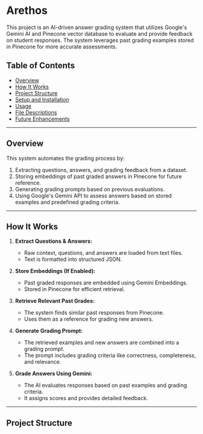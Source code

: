 # Arethos  

This project is an AI-driven answer grading system that utilizes Google's Gemini AI and Pinecone vector database to evaluate and provide feedback on student responses. The system leverages past grading examples stored in Pinecone for more accurate assessments.

## Table of Contents
- [Overview](#overview)
- [How It Works](#how-it-works)
- [Project Structure](#project-structure)
- [Setup and Installation](#setup-and-installation)
- [Usage](#usage)
- [File Descriptions](#file-descriptions)
- [Future Enhancements](#future-enhancements)

---

## Overview  

This system automates the grading process by:  
1. Extracting questions, answers, and grading feedback from a dataset.  
2. Storing embeddings of past graded answers in Pinecone for future reference.  
3. Generating grading prompts based on previous evaluations.  
4. Using Google's Gemini API to assess answers based on stored examples and predefined grading criteria.  

---

## How It Works  

1. **Extract Questions & Answers:**  
   - Raw context, questions, and answers are loaded from text files.  
   - Text is formatted into structured JSON.  

2. **Store Embeddings (If Enabled):**  
   - Past graded responses are embedded using Gemini Embeddings.  
   - Stored in Pinecone for efficient retrieval.  

3. **Retrieve Relevant Past Grades:**  
   - The system finds similar past responses from Pinecone.  
   - Uses them as a reference for grading new answers.  

4. **Generate Grading Prompt:**  
   - The retrieved examples and new answers are combined into a grading prompt.  
   - The prompt includes grading criteria like correctness, completeness, and relevance.  

5. **Grade Answers Using Gemini:**  
   - The AI evaluates responses based on past examples and grading criteria.  
   - It assigns scores and provides detailed feedback.  

---

## Project Structure  

